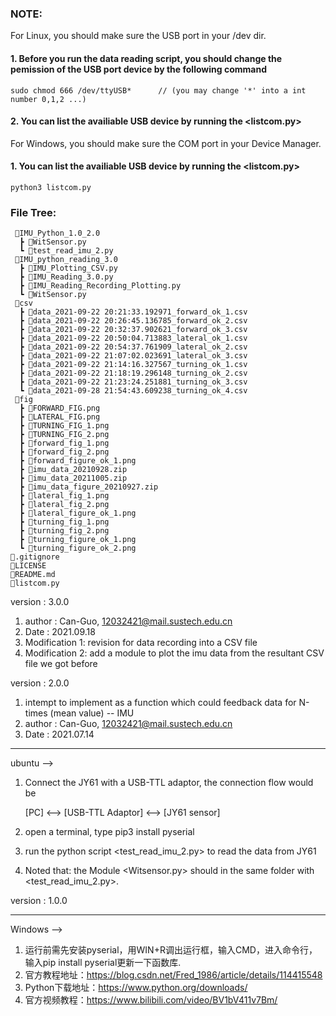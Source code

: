 ### NOTE:

For Linux, you should make sure the USB port in your /dev dir.
#### 1. Before you run the data reading script, you should change the pemission of the USB port device by the following command 

``` terminal
sudo chmod 666 /dev/ttyUSB*      // (you may change '*' into a int number 0,1,2 ...)
```

#### 2. You can list the availiable USB device by running the <listcom.py>

For Windows, you should make sure the COM port in your Device Manager.
#### 1. You can list the availiable USB device by running the <listcom.py>
```terminal
python3 listcom.py
```

### File Tree:

```
 📂IMU_Python_1.0_2.0
  ┣ 📜WitSensor.py
  ┗ 📜test_read_imu_2.py
 📂IMU_python_reading_3.0
  ┣ 📜IMU_Plotting_CSV.py
  ┣ 📜IMU_Reading_3.0.py
  ┣ 📜IMU_Reading_Recording_Plotting.py
  ┗ 📜WitSensor.py
 📂csv
  ┣ 📜data_2021-09-22 20:21:33.192971_forward_ok_1.csv
  ┣ 📜data_2021-09-22 20:26:45.136785_forward_ok_2.csv
  ┣ 📜data_2021-09-22 20:32:37.902621_forward_ok_3.csv
  ┣ 📜data_2021-09-22 20:50:04.713883_lateral_ok_1.csv
  ┣ 📜data_2021-09-22 20:54:37.761909_lateral_ok_2.csv
  ┣ 📜data_2021-09-22 21:07:02.023691_lateral_ok_3.csv
  ┣ 📜data_2021-09-22 21:14:16.327567_turning_ok_1.csv
  ┣ 📜data_2021-09-22 21:18:19.296148_turning_ok_2.csv
  ┣ 📜data_2021-09-22 21:23:24.251881_turning_ok_3.csv
  ┗ 📜data_2021-09-28 21:54:43.609238_turning_ok_4.csv
 📂fig
  ┣ 📜FORWARD_FIG.png
  ┣ 📜LATERAL_FIG.png
  ┣ 📜TURNING_FIG_1.png
  ┣ 📜TURNING_FIG_2.png
  ┣ 📜forward_fig_1.png
  ┣ 📜forward_fig_2.png
  ┣ 📜forward_figure_ok_1.png
  ┣ 📜imu_data_20210928.zip
  ┣ 📜imu_data_20211005.zip
  ┣ 📜imu_data_figure_20210927.zip
  ┣ 📜lateral_fig_1.png
  ┣ 📜lateral_fig_2.png
  ┣ 📜lateral_figure_ok_1.png
  ┣ 📜turning_fig_1.png
  ┣ 📜turning_fig_2.png
  ┣ 📜turning_figure_ok_1.png
  ┗ 📜turning_figure_ok_2.png
📜.gitignore
📜LICENSE
📜README.md
📜listcom.py

```

version : 3.0.0

1. author : Can-Guo, 12032421@mail.sustech.edu.cn
2. Date : 2021.09.18
3. Modification 1: revision for data recording into a CSV file
4. Modification 2: add a module to plot the imu data from the resultant CSV file we got before

version : 2.0.0
1. intempt to implement as a function which could feedback data for N-times (mean value) -- IMU
2. author : Can-Guo, 12032421@mail.sustech.edu.cn
3. Date : 2021.07.14


**********************************************************************************************************
ubuntu -->



1. Connect the JY61 with a USB-TTL adaptor, the connection flow would be

    [PC] <--> [USB-TTL Adaptor] <--> [JY61 sensor]
    
2. open a terminal, type
pip3 install pyserial
3. run the python script <test_read_imu_2.py> to read the data from JY61
4. Noted that: the Module <Witsensor.py> should in the same folder with <test_read_imu_2.py>.


version : 1.0.0 

**********************************************************************************************************
Windows -->


1. 运行前需先安装pyserial，用WIN+R调出运行框，输入CMD，进入命令行，输入pip install pyserial更新一下函数库.
2. 官方教程地址：https://blog.csdn.net/Fred_1986/article/details/114415548
3. Python下载地址：https://www.python.org/downloads/
4. 官方视频教程：https://www.bilibili.com/video/BV1bV411v7Bm/


